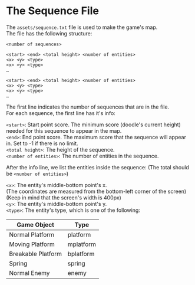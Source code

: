 
# The Sequence File

The `assets/sequence.txt` file is used to make the game's map.  
The file has the following structure:  

```text
<number of sequences>

<start> <end> <total height> <number of entities>
<x> <y> <type>
<x> <y> <type>
…

<start> <end> <total height> <number of entities>
<x> <y> <type>
<x> <y> <type>
…
```

The first line indicates the number of sequences that are in the file.  
For each sequence, the first line has it's info:  
  
`<start>`: Start point score. The minimum score (doodle's current height) needed for this sequence to appear in the map.  
`<end>`: End point score. The maximum score that the sequence will appear in. Set to -1 if there is no limit.  
`<total height>`: The height of the sequence.  
`<number of entities>`: The number of entities in the sequence.  
  
After the info line, we list the entities inside the sequence: (The total should be `<number of entities>`)  
  
`<x>`: The entity's middle-bottom point's x.  
(The coordinates are measured from the bottom-left corner of the screen)  
(Keep in mind that the screen's width is 400px)  
`<y>`: The entity's middle-bottom point's y.  
`<type>`: The entity's type, which is one of the following:
  
| Game Object        | Type      |
| ------------------ | --------- |
| Normal Platform    | platform  |
| Moving Platform    | mplatform |
| Breakable Platform | bplatform |
| Spring             | spring    |
| Normal Enemy       | enemy     |
